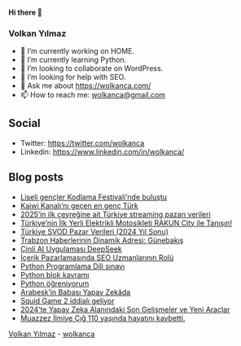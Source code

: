 #### Hi there 👋

### Volkan Yılmaz

- 🔭 I’m currently working on HOME.
- 🌱 I’m currently learning Python.
- 👯 I’m looking to collaborate on WordPress.
- 🤔 I’m looking for help with SEO.
- 💬 Ask me about https://wolkanca.com/
- 📫 How to reach me: wolkanca@gmail.com

## Social
- Twitter: https://twitter.com/wolkanca
- Linkedin: https://www.linkedin.com/in/wolkanca/



## Blog posts
<!-- BLOG-POST-LIST:START -->
- [Liseli gençler Kodlama Festivali’nde buluştu](https://wolkanca.com/liseli-gencler-kodlama-festivalinde-bulustu/)
- [Kaiwi Kanalı’nı  geçen en genç Türk](https://wolkanca.com/kaiwi-kanalini-gecen-en-genc-turk/)
- [2025’in ilk çeyreğine ait Türkiye streaming pazarı verileri](https://wolkanca.com/2025in-ilk-ceyregine-ait-turkiye-streaming-pazari-verileri/)
- [Türkiye’nin İlk Yerli Elektrikli Motosikleti RAKUN City ile Tanışın!](https://wolkanca.com/turkiyenin-ilk-yerli-elektrikli-motosikleti-rakun-city-ile-tanisin/)
- [Türkiye SVOD Pazar Verileri &lpar;2024 Yıl Sonu&rpar;](https://wolkanca.com/turkiye-svod-pazar-verileri-2024-yil-sonu/)
- [Trabzon Haberlerinin Dinamik Adresi: Günebakış](https://wolkanca.com/trabzon-haberlerinin-dinamik-adresi-gunebakis/)
- [Çinli AI Uygulaması DeepSeek](https://wolkanca.com/cinli-ai-uygulamasi-deepseek/)
- [İçerik Pazarlamasında SEO Uzmanlarının Rolü](https://wolkanca.com/icerik-pazarlamasinda-seo-uzmanlarinin-rolu/)
- [Python Programlama Dili sınavı](https://wolkanca.com/python-programlama-dili-sinavi/)
- [Python blok kavramı](https://wolkanca.com/python-blok-kavrami/)
- [Python öğreniyorum](https://wolkanca.com/python-ogreniyorum/)
- [Arabesk’in Babası Yapay Zekâda](https://wolkanca.com/arabeskin-babasi-yapay-zekada/)
- [Squid Game 2 iddialı geliyor](https://wolkanca.com/squid-game-2-iddiali-geliyor/)
- [2024’te Yapay Zeka Alanındaki Son Gelişmeler ve Yeni Araçlar](https://wolkanca.com/2024te-yapay-zeka-alanindaki-son-gelismeler-ve-yeni-araclar/)
- [Muazzez İlmiye Çığ 110 yaşında hayatını kaybetti.](https://wolkanca.com/muazzez-ilmiye-cig-110-yasinda-hayatini-kaybetti/)
<!-- BLOG-POST-LIST:END -->


[Volkan Yılmaz](https://volkanyilmaz.com.tr/) - [wolkanca](https://wolkanca.com/)
